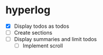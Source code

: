 # hyperlog

- [x] Display todos as todos
- [ ] Create sections
- [ ] Display summaries and limit todos
  - [ ] Implement scroll
